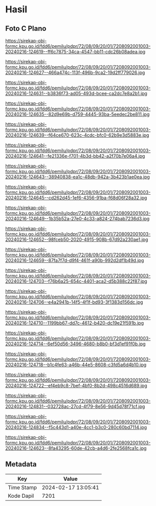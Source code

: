 # Hasil

## Foto C Plano

https://sirekap-obj-formc.kpu.go.id/fdd6/pemilu/pdpr/72/08/09/20/01/7208092001003-20240216-124619--ff6c7875-34ca-4547-bb11-cdc26b08adea.jpg

https://sirekap-obj-formc.kpu.go.id/fdd6/pemilu/pdpr/72/08/09/20/01/7208092001003-20240216-124627--466a474c-113f-496b-9ca2-19d2ff779026.jpg

https://sirekap-obj-formc.kpu.go.id/fdd6/pemilu/pdpr/72/08/09/20/01/7208092001003-20240216-124631--b3836f73-ad05-493d-bcee-ca2dc7e8a2b1.jpg

https://sirekap-obj-formc.kpu.go.id/fdd6/pemilu/pdpr/72/08/09/20/01/7208092001003-20240216-124635--82d9e69b-d759-4445-93ba-5eedec2be811.jpg

https://sirekap-obj-formc.kpu.go.id/fdd6/pemilu/pdpr/72/08/09/20/01/7208092001003-20240216-124639--f64ce670-623c-4cdc-bfc0-62b9e3d5883e.jpg

https://sirekap-obj-formc.kpu.go.id/fdd6/pemilu/pdpr/72/08/09/20/01/7208092001003-20240216-124641--fe21336e-f701-4b3d-bb42-a2f70b7e06a4.jpg

https://sirekap-obj-formc.kpu.go.id/fdd6/pemilu/pdpr/72/08/09/20/01/7208092001003-20240216-124643--38940838-ea1c-48db-942a-3b423b1ae0ea.jpg

https://sirekap-obj-formc.kpu.go.id/fdd6/pemilu/pdpr/72/08/09/20/01/7208092001003-20240216-124645--cd262d45-1ef6-4356-91ba-f68d06f28a32.jpg

https://sirekap-obj-formc.kpu.go.id/fdd6/pemilu/pdpr/72/08/09/20/01/7208092001003-20240216-124649--1b35b52a-27e0-4c33-a824-274bab7236d3.jpg

https://sirekap-obj-formc.kpu.go.id/fdd6/pemilu/pdpr/72/08/09/20/01/7208092001003-20240216-124652--98fceb50-2020-4915-908b-67d92a230ae1.jpg

https://sirekap-obj-formc.kpu.go.id/fdd6/pemilu/pdpr/72/08/09/20/01/7208092001003-20240216-124659--87fa7f7d-d9f4-461f-a90b-992d2df1b49d.jpg

https://sirekap-obj-formc.kpu.go.id/fdd6/pemilu/pdpr/72/08/09/20/01/7208092001003-20240216-124703--f76b6a25-654c-4401-aca2-d5b388c22f87.jpg

https://sirekap-obj-formc.kpu.go.id/fdd6/pemilu/pdpr/72/08/09/20/01/7208092001003-20240216-124706--e4a2941b-14f5-4f1f-bd93-3f1383d156dc.jpg

https://sirekap-obj-formc.kpu.go.id/fdd6/pemilu/pdpr/72/08/09/20/01/7208092001003-20240216-124710--1199bb67-dd7c-4612-b420-dc19e21f591b.jpg

https://sirekap-obj-formc.kpu.go.id/fdd6/pemilu/pdpr/72/08/09/20/01/7208092001003-20240216-124714--6ef50d56-3496-4680-b8b0-bf3d1ef91f0b.jpg

https://sirekap-obj-formc.kpu.go.id/fdd6/pemilu/pdpr/72/08/09/20/01/7208092001003-20240216-124718--b1c4fe63-a46b-44e5-8608-c3fd5a6d4b10.jpg

https://sirekap-obj-formc.kpu.go.id/fdd6/pemilu/pdpr/72/08/09/20/01/7208092001003-20240216-124722--ef4eb9c8-7bef-4bf0-8b2d-498c4516d689.jpg

https://sirekap-obj-formc.kpu.go.id/fdd6/pemilu/pdpr/72/08/09/20/01/7208092001003-20240216-124831--032728ac-27cd-4f79-8e56-9d45d78f71cf.jpg

https://sirekap-obj-formc.kpu.go.id/fdd6/pemilu/pdpr/72/08/09/20/01/7208092001003-20240216-124834--f5c443d1-a40e-4cc1-b3c0-280c60bd7114.jpg

https://sirekap-obj-formc.kpu.go.id/fdd6/pemilu/pdpr/72/08/09/20/01/7208092001003-20240216-124623--8fa43295-60de-42cb-a4d6-2fe2568fca1c.jpg


## Metadata

| Key        | Value               |
| ---------- | ------------------- |
| Time Stamp | 2024-02-17 13:05:41 |
| Kode Dapil | 7201                |



